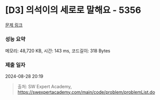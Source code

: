 # [D3] 의석이의 세로로 말해요 - 5356 

[문제 링크](https://swexpertacademy.com/main/code/problem/problemDetail.do?contestProbId=AWVWgkP6sQ0DFAUO) 

### 성능 요약

메모리: 48,720 KB, 시간: 143 ms, 코드길이: 318 Bytes

### 제출 일자

2024-08-28 20:19



> 출처: SW Expert Academy, https://swexpertacademy.com/main/code/problem/problemList.do